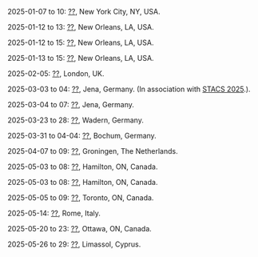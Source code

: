 2025-01-07 to 10: [??](http://itcs-conf.org "ITCS 2025 focuses on groundbreaking ideas in theoretical computer science. Topical areas include algorithms, complexity theory, cryptography, quantum computing, and machine learning theory. The conference emphasizes innovative approaches to computational problems, fostering interdisciplinary connections between computer science, mathematics, and physics, with a focus on novel paradigms and foundational advancements."), New York City, NY, USA.

2025-01-12 to 13: [??](https://www.siam.org/conferences-events/past-event-archive/alenex25/ "Focuses on algorithm engineering, combining theoretical algorithm design with practical implementation. Topics include data structures, graph algorithms, combinatorial optimization, and experimental techniques for evaluating algorithmic performance in real-world applications."), New Orleans, LA, USA.

2025-01-12 to 15: [??](https://siam.org/conferences-events/siam-conferences/soda25/ "SODA 2025 focuses on discrete algorithms and their applications in computer science. Topics include graph algorithms, combinatorial optimization, randomized algorithms, and approximation algorithms. The symposium addresses theoretical advancements and practical implementations in areas like network design, machine learning, and data mining, fostering innovation in algorithm design."), New Orleans, LA, USA.

2025-01-13 to 15: [??](https://www.siam.org/conferences-events/past-event-archive/sosa25/ "Explores the design and analysis of simple, elegant algorithms for complex computational problems. Topics include approximation algorithms, randomized algorithms, and efficient data structures, emphasizing clarity and practical applicability in algorithm development."), New Orleans, LA, USA.

2025-02-05: [??](https://nms.kcl.ac.uk/informatics/events/LSD&LAW25/ "LSD & LAW 2025 explores stringology and algorithmic techniques. Topics include string matching, data compression, and sequence alignment, alongside broader algorithmic challenges like graph algorithms and combinatorial optimization. The workshop emphasizes theoretical advancements with applications in bioinformatics, text processing, and data science."), London, UK.

2025-03-03 to 04: [??](https://stacs2025.de/workshop/ "Theorietag 2025 focuses on algorithms, computational complexity, and logic, covering graph algorithms, parameterized complexity, and formal methods. Topics include logical foundations of computation, complexity classes, and applications in verification and optimization, emphasizing theoretical computer science advancements."), Jena, Germany. (In association with [STACS 2025](https://stacs2025.de).).

2025-03-04 to 07: [??](https://stacs2025.de "STACS 2025 focuses on theoretical computer science, covering algorithms, complexity, and automata theory. Topics include parameterized algorithms, computational geometry, and quantum computing theory, with applications in cryptography, bioinformatics, and network analysis, emphasizing rigorous mathematical foundations."), Jena, Germany.

2025-03-23 to 28: [??](https://dagstuhl.de/25132 "This seminar explores approximation algorithms for stochastic optimization, covering randomized algorithms, online optimization, and robust optimization. Topics include Markov decision processes, stochastic programming, and applications in scheduling, logistics, and machine learning, emphasizing efficient algorithmic strategies."), Wadern, Germany.

2025-03-31 to 04-04: [??](https://qi.rub.de/wact "WACT 2025 explores algebraic complexity theory, covering circuit complexity, polynomial identity testing, and algebraic algorithms. Topics include matrix multiplication, tensor decompositions, and applications in cryptography and optimization, emphasizing mathematical foundations of computational efficiency."), Bochum, Germany.

2025-04-07 to 09: [??](https://sites.google.com/rug.nl/words2025/ "WORDS 2025 focuses on randomness in discrete structures, covering random graphs, combinatorial algorithms, and probabilistic methods. Topics include random walks on graphs, randomized algorithms, and applications in coding theory and network analysis, emphasizing discrete probabilistic models."), Groningen, The Netherlands.

2025-05-03 to 08: [??](https://etaps.org/2025/conferences/fossacs/ "FoSSaCS 2025 explores foundations of software science, covering semantics, automata theory, and computational structures. Topics include process algebras, type systems, and applications in verification and programming languages, emphasizing theoretical underpinnings of software systems."), Hamilton, ON, Canada.

2025-05-03 to 08: [??](https://etaps.org/2025/conferences/tacas/ "TACAS 2025 explores tools and algorithms for system analysis, covering model checking, theorem proving, and static analysis. Topics include verification of concurrent systems, security protocols, and applications in software and hardware, emphasizing automated analysis techniques."), Hamilton, ON, Canada.

2025-05-05 to 09: [??](http://www.fields.utoronto.ca/activities/24-25/AofA-2025 "AofA 2025 explores probabilistic and combinatorial methods for algorithm analysis, covering random structures, asymptotic enumeration, and average-case complexity. Topics include random trees, hashing, and applications in data structures, emphasizing mathematical analysis of algorithms."), Toronto, ON, Canada.

2025-05-14: [??](https://sites.google.com/view/kmt-2025 "This workshop bridges stochastic methods and algorithmic analysis, focusing on random processes in complex systems. Topics include Markov chains, randomized algorithms, and stochastic optimization, with applications in network analysis, machine learning, and statistical physics, emphasizing probabilistic approaches to computational problems."), Rome, Italy.

2025-05-20 to 23: [??](https://canadam.ca/2025 "CanaDAM 2025 focuses on discrete and algorithmic mathematics, covering graph theory, combinatorial optimization, and coding theory. Topics include network algorithms, discrete structures, and applications in cryptography and data science, emphasizing theoretical and computational advancements."), Ottawa, ON, Canada.

2025-05-26 to 29: [??](https://networking.ifip.org/2025/ "NETWORKING 2025 explores network science, focusing on algorithmic design, network optimization, and performance analysis. Topics include routing protocols, network security, and graph-based models, with applications in 5G and IoT, emphasizing computational approaches to network efficiency."), Limassol, Cyprus.

